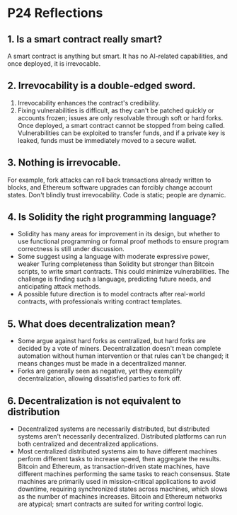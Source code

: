 # P24 Reflections

## 1. Is a smart contract really smart?

A smart contract is anything but smart. It has no AI-related capabilities, and once deployed, it is irrevocable.

## 2. Irrevocability is a double-edged sword.
1. Irrevocability enhances the contract's credibility.
2. Fixing vulnerabilities is difficult, as they can't be patched quickly or accounts frozen; issues are only resolvable through soft or hard forks. Once deployed, a smart contract cannot be stopped from being called.
Vulnerabilities can be exploited to transfer funds, and if a private key is leaked, funds must be immediately moved to a secure wallet.

## 3. Nothing is irrevocable.

For example, fork attacks can roll back transactions already written to blocks, and Ethereum software upgrades can forcibly change account states. Don't blindly trust irrevocability. Code is static; people are dynamic.

## 4. Is Solidity the right programming language?

- Solidity has many areas for improvement in its design, but whether to use functional programming or formal proof methods to ensure program correctness is still under discussion.
- Some suggest using a language with moderate expressive power, weaker Turing completeness than Solidity but stronger than Bitcoin scripts, to write smart contracts. This could minimize vulnerabilities. The challenge is finding such a language, predicting future needs, and anticipating attack methods.
- A possible future direction is to model contracts after real-world contracts, with professionals writing contract templates.

## 5. What does decentralization mean?

- Some argue against hard forks as centralized, but hard forks are decided by a vote of miners. Decentralization doesn't mean complete automation without human intervention or that rules can't be changed; it means changes must be made in a decentralized manner.
- Forks are generally seen as negative, yet they exemplify decentralization, allowing dissatisfied parties to fork off.

## 6. Decentralization is not equivalent to distribution

- Decentralized systems are necessarily distributed, but distributed systems aren't necessarily decentralized. Distributed platforms can run both centralized and decentralized applications.
- Most centralized distributed systems aim to have different machines perform different tasks to increase speed, then aggregate the results. Bitcoin and Ethereum, as transaction-driven state machines, have different machines performing the same tasks to reach consensus. State machines are primarily used in mission-critical applications to avoid downtime, requiring synchronized states across machines, which slows as the number of machines increases. Bitcoin and Ethereum networks are atypical; smart contracts are suited for writing control logic.